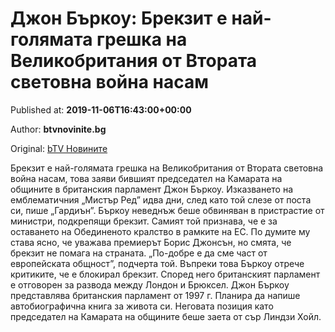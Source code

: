 
# Джон Бъркоу: Брекзит е най-голямата грешка на Великобритания от Втората световна война насам

Published at: **2019-11-06T16:43:00+00:00**

Author: **btvnovinite.bg**

Original: [bTV Новините](https://btvnovinite.bg/svetut/dzhon-barkou-brekzit-e-naj-goljamata-greshka-na-velikobritanija-ot-vtorata-svetovna-vojna.html)

Брекзит е най-голямата грешка на Великобритания от Втората световна война насам, това заяви бившият председател на Камарата на общините в британския парламент Джон Бъркоу.
Изказването на емблематичния „Мистър Ред” идва дни, след като той слезе от поста си, пише „Гардиън”. Бъркоу неведнъж беше обвиняван в пристрастие от министри, подкрепящи брекзит. Самият той признава, че е за оставането на Обединеното кралство в рамките на ЕС.
По думите му става ясно, че уважава премиерът Борис Джонсън, но смята, че брекзит не помага на страната.
„По-добре е да сме част от европейската общност”, подчерта той.
Въпреки това Бъркоу отрече критиките, че е блокирал брекзит. Според него британският парламент е отговорен за развода между Лондон и Брюксел.
Джон Бъркоу представлява британския парламент от 1997 г. Планира да напише автобиографична книга за живота си.
Неговата позиция като председател на Камарата на общините беше заета от сър Линдзи Хойл.
